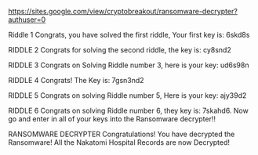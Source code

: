 https://sites.google.com/view/cryptobreakout/ransomware-decrypter?authuser=0 


Riddle 1
Congrats, you have solved the first riddle, Your first key is:   6skd8s

RIDDLE 2
Congrats for solving the second riddle, the key is:    cy8snd2

RIDDLE 3
Congrats on Solving Riddle number 3, here is your key:   ud6s98n

RIDDLE 4
Congrats! The Key is:    7gsn3nd2

RIDDLE 5
Congrats on solving Riddle number 5, Here is your key: ajy39d2

RIDDLE 6
Congrats on solving Riddle number 6, they key is: 7skahd6.  Now go and enter in all of your keys into the Ransomware decrypter!!


RANSOMWARE DECRYPTER
Congratulations!  You have decrypted the Ransomware!  All the Nakatomi Hospital Records are now Decrypted!

